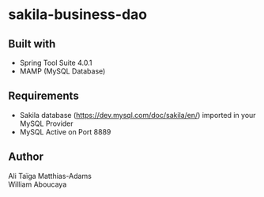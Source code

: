 # sakila-business-dao

## Built with

* Spring Tool Suite 4.0.1
* MAMP (MySQL Database)

## Requirements

* Sakila database (https://dev.mysql.com/doc/sakila/en/) imported in your MySQL Provider
* MySQL Active on Port 8889

## Author

Ali Taïga Matthias-Adams  
William Aboucaya
